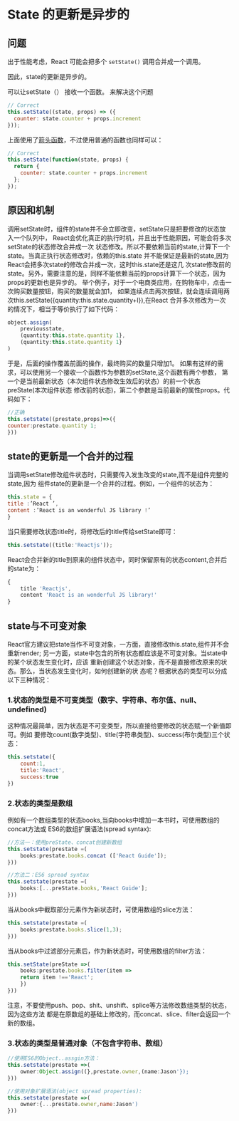 # State 的更新是异步的

## 问题

出于性能考虑，React 可能会把多个 `setState()` 调用合并成一个调用。 

因此，state的更新是异步的。

可以让setState（）  接收一个函数。 来解决这个问题

```javascript
// Correct
this.setState((state, props) => ({
  counter: state.counter + props.increment
}));
```

上面使用了[箭头函数](https://developer.mozilla.org/en-US/docs/Web/JavaScript/Reference/Functions/Arrow_functions)，不过使用普通的函数也同样可以：

```javascript
// Correct
this.setState(function(state, props) {
  return {
    counter: state.counter + props.increment
  };
});
```

## 原因和机制

调用setState时，组件的state并不会立即改变，setState只是把要修改的状态放入一个队列中，
React会优化真正的执行时机，并且出于性能原因，可能会将多次setState的状态修改合并成一次
状态修改。所以不要依赖当前的state,计算下一个state。当真正执行状态修改时，依赖的this.state
并不能保证是最新的state,因为React会把多次state的修改合并成一次，这时this.state还是这几
次state修改前的state。另外，需要注意的是，同样不能依赖当前的props计算下一个状态，因为
props的更新也是异步的。
举个例子，对于一个电商类应用，在购物车中，点击一次购买数量按钮，购买的数量就会加1，
如果连续点击两次按钮，就会连续调用两次this.setState({quantity:this.state.quantity+l}),在React
合并多次修改为一次的情况下，相当于等价执行了如下代码：

```javascript
object.assign(
    previousstate,
    (quantity:this.state.quantity 1},
    (quantity:this.state.quantity 1}
)
```

于是，后面的操作覆盖前面的操作，最终购买的数量只增加1。
如果有这样的需求，可以使用另一个接收一个函数作为参数的setState,这个函数有两个参数，
第一个是当前最新状态（本次组件状态修改生效后的状态）的前一个状态preState(本次组件状态
修改前的状态)，第二个参数是当前最新的属性props。代码如下：

```javascript
//正确
this.setstate((prestate,props)=>({
counter:prestate.quantity 1;
}))
```

## state的更新是一个合并的过程

当调用setState修改组件状态时，只需要传入发生改变的state,而不是组件完整的state,因为
组件state的更新是一个合并的过程。例如，一个组件的状态为：

```javascript
this.state = {
title :’React ’,
content :’React is an wonderful JS library !’
}
```

当只需要修改状态title时，将修改后的title传给setState即可：

```javascript
this.setstate((title:'Reactjs'));
```

React会合并新的title到原来的组件状态中，同时保留原有的状态content,合并后的state为：

```javascript
{
    title 'Reactjs',
    content 'React is an wonderful JS library!'
}
```

## state与不可变对象

React官方建议把state当作不可变对象，一方面，直接修改this.state,组件并不会重新render;
另一方面，state中包含的所有状态都应该是不可变对象。当state中的某个状态发生变化时，应该
重新创建这个状态对象，而不是直接修改原来的状态。那么，当状态发生变化时，如何创建新的状
态呢？根据状态的类型可以分成以下三种情况：

### 1.状态的类型是不可变类型（数字、字符串、布尔值、null、undefined)

这种情况最简单，因为状态是不可变类型，所以直接给要修改的状态赋一个新值即可。例如
要修改count(数字类型)、title(字符串类型)、success(布尔类型)三个状态：

```javascript
this.setstate({
    count:1,
    title:'React',
    success:true
})
```

### 2.状态的类型是数组

例如有一个数组类型的状态books,当向books中增加一本书时，可使用数组的concat方法或
ES6的数组扩展语法(spread syntax):

```javascript
//方法一：使用preState、concat创建新数组
this.setstate(prestate =(
    books:prestate.books.concat (['React Guide']);
}))

//方法二：ES6 spread syntax
this.setstate(prestate =(
	books:[...preState.books,'React Guide'];
}))
```

当从books中截取部分元素作为新状态时，可使用数组的slice方法：

```javascript
this.setstate(prestate =(
	books:prestate.books.slice(1,3);
}))
```

当从books中过滤部分元素后，作为新状态时，可使用数组的filter方法：

```javascript
this.setState(preState =>(
    books:prestate.books.filter(item =>
    return item !=='React';
    })
}))
```

注意，不要使用push、pop、shit、unshift、splice等方法修改数组类型的状态，因为这些方法
都是在原数组的基础上修改的，而concat、slice、filter会返回一个新的数组。

### 3.状态的类型是普通对象（不包含字符串、数组）

```javascript
//使用ES6的Object..assgin方法：
this.setstate(prestate =>(
	owner:Object.assign((},prestate.owner,(name:Jason'});
}))

//使用对象扩展语法(object spread properties):
this.setstate(prestate =>(
	owner:{...prestate.owner,name:Jason')
}))
```

